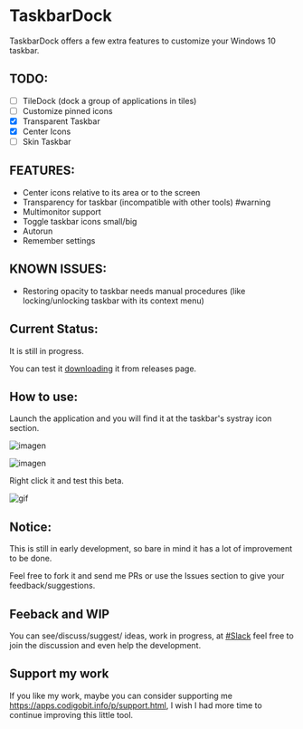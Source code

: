 # TaskbarDock

TaskbarDock offers a few extra features to customize your Windows 10 taskbar.

## TODO:
- [ ] TileDock (dock a group of applications in tiles)
- [ ] Customize pinned icons
- [x] Transparent Taskbar
- [x] Center Icons
- [ ] Skin Taskbar

## FEATURES:
- Center icons relative to its area or to the screen
- Transparency for taskbar (incompatible with other tools) #warning
- Multimonitor support
- Toggle taskbar icons small/big
- Autorun
- Remember settings

## KNOWN ISSUES:
- Restoring opacity to taskbar needs manual procedures (like locking/unlocking taskbar with its context menu)

## Current Status:

It is still in progress. 

You can test it [downloading](https://github.com/vhanla/taskbardock/releases) it from releases page.

## How to use:

Launch the application and you will find it at the taskbar's systray icon section.

![imagen](https://user-images.githubusercontent.com/1015823/60865748-4c8a5a00-a1ec-11e9-8a50-405a971a3fad.png)


![imagen](https://user-images.githubusercontent.com/1015823/60954759-25ec2200-a2c5-11e9-90ec-14a205ffdf4f.png)


Right click it and test this beta.

![gif](https://lh3.googleusercontent.com/dVGpcB16u6KQHaPQzl9v-xlrqLiqTyLG6z0u7SrLEaDk9m_NoshQQrnwx-lVEnL6YaaPgX8MC10OdoGwoRbxWfNBklVxp-53SozgwvTk8wQkavKnUyz-PpAkKXwPze1d-RW5010zyISCWBH-Nd_AypnFZbL0rO_9wFapQzloBqnKDsPHPyjkmqZKOkzWm4KUD3f4M2f-w5y-jltQMa9PPlff1aOY1IZksxuLFwl9pwrYhp7JDuDNyRgMttpvnVw0vlaSNM7JjxVsKigvhHnhPABoHoG-UjC9wrK7FdKUqpKZVGSUjtuC8t4UtR2Chf3J0sTy2H9pLiY0Hz35pSCOrkb5qtrg8SX6e3ZaCAiupUredRiadT0BTACdOMa5OF9Gnczkfipw57KWw4CRaDwIu6jCeOsKqzVujuTO0bae0aZo53KUtEeKyvo9vvKuFslpog0gE2p9SU9BaGYd19Soh6v3joRxVpGV6c_4MqWCIkZ_eeMmsREAmfSHxUH1t8mOb_xQ5yQXvqoS3zfgdoYJa3TXlojylGC00JmYm4jQ7yT9lyWokhpSsJn9aSWE2Hc0OEu81pwdlr1KQpQNQArzpZNbh7-RgVjWgLfdMC_QLg2pCwZP3xjJ64u2e3ZVafyn7Kbs8CtPR1qw1ivuSZmbyK3oOh2QHeQ=w1123-h192-no)

## Notice:

This is still in early development, so bare in mind it has a lot of improvement to be done.

Feel free to fork it and send me PRs or use the Issues section to give your feedback/suggestions.

## Feeback and WIP
You can see/discuss/suggest/ ideas, work in progress, at [#Slack](https://join.slack.com/t/codigobit/shared_invite/enQtNzI0Nzk2NDU5OTg4LWE2Zjk2OGYxNWZmOGVjMzRmNDc4YTAyNzY5ZjVkYWUzZTc1MzJkNjcxNzQ1ODI4ZjkxNWE0ZTcyMDEyYzUzZTE) feel free to join the discussion and even help the development.

## Support my work

If you like my work, maybe you can consider supporting me https://apps.codigobit.info/p/support.html, I wish I had more time to continue improving this little tool. 
